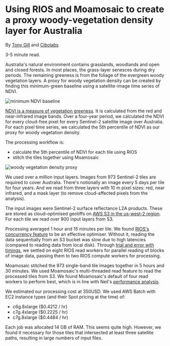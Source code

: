 # Using RIOS and Moamosaic to create a proxy woody-vegetation density layer for Australia

By [Tony Gill](https://www.linkedin.com/in/tony-gill-23115927a/)
and [Cibolabs](https://www.cibolabs.com.au)

3-5 minute read.

Australia's natural environment contains grasslands, woodlands and open
and closed forests. In most places, the grass-layer senesces during
dry periods. The remaining greeness is from the foliage of the evergreen
woody vegetation layers.
A proxy for woody vegetation density can be created by finding this
minimum-green baseline using a satellite-image time series of NDVI.

![minimum NDVI baseline]({{site.url}}/images/ndvi_time_series.png)

[NDVI is a measure of vegetation greeness](https://en.wikipedia.org/wiki/Normalized_difference_vegetation_index).
It is calculated from the red and near-infrared image bands.
Over a four-year period, we calculated the NDVI for every cloud-free pixel for
every Sentinel-2 satellite image over Australia.
For each pixel time series, we calculated the 5th percentile of NDVI as our
proxy for woody vegetation density.

The processing workflow is:
- calculate the 5th percentile of NDVI for each tile using RIOS
- stitch the tiles together using Moamosaic

![woody vegetation density proxy]({{site.url}}/images/ndvi_percentile_map_3.png)

We used over a million input layers.
Images from 973 Sentinel-2 tiles are required to cover Australia.
There's notionally an image every 5 days per tile for four years. And we read from
three layers with 10 m pixel sizes: red, near infrared, and a mask layer
(to remove cloud-affected pixels from the analysis).

The input images were Sentinel-2 surface reflectance L2A products.
These are stored as cloud-optimised geotiffs on
[AWS S3 in the us-west-2 region](https://registry.opendata.aws/sentinel-2-l2a-cogs/).
For each tile we read over 900 input layers from S3.

Processing averaged 1 hour and 15 minutes per tile.
We found [RIOS's concurrency feature](https://www.rioshome.org/en/latest/concurrency.html)
to be an effective optimiser. Without it, reading the data sequentially from
an S3 bucket was slow due to high latencies (compared to reading data from local disk).
Through [trial and error with timings](https://www.rioshome.org/en/latest/concurrency.html#timing),
we settled on eight RIOS read workers for parallel reading of blocks of image data,
passing them to two RIOS compute workers for processing.

Moamosaic stitched the 973 single-band tile images together in 5 hours and 30 minutes.
We used Moamosaic's multi-threaded read feature to read the processed
tiles from S3. We found Moamosaic's default of four read workers to
perform best, which is in line with Neil's
[performance analysis](https://ubarsc.github.io/moamosaic/performance.html).

We estimated our processing cost at 350USD.
We used AWS Batch with EC2 instance types (and their Spot pricing at the time) of:
- c6g.8xlarge ($0.4212 / hr)
- c7g.4xlarge ($0.2225 / hr)
- c7g.8xlarge ($0.4484 / hr)

Each job was allocated 14 GB of RAM. This seems quite high. However, we found
it necessary for those tiles that intersected at least three satellite paths,
resulting in large numbers of input files.
